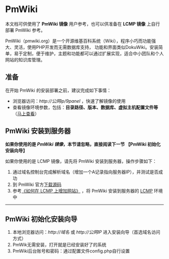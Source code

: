 # PmWiki

本文档可供使用了 **PmWiki 镜像** 用户参考，也可以供准备在 **LCMP 镜像** 上自行部署 PmWiki 参考。

PmWiki（pmwiki.org）是一个开源维基百科系统（Wiki），程序小巧而功能强大、灵活，使用PHP开发而无需数据库支持， 功能和界面类似DokuWiki。安装简单，易于定制，便于维护，主题和功能都可以通过扩展实现，适合中小团队和个人网站的知识库管理。

## 准备

在开始 PmWiki 的安装部署之前，建议完成如下事情：

* 浏览器访问：*http://公网ip/9panel* ，快速了解镜像的使用
* 查看镜像环境参数，包括：**目录路径、版本、数据库、虚拟主机配置文件等** （[马上查看](https://support.websoft9.com/docs/lcmp/zh/stack-components.html)）

## PmWiki 安装到服务器

**如果你使用的是 *PmWiki 镜像*，本节请忽略，直接阅读下一节 【PmWiki 初始化安装向导】**

如果你使用的是 LCMP 镜像，请先将 PmWiki 安装到服务器，操作步骤如下：

1. 通过域名控制台完成解析域名（增加一个A记录指向服务器IP），并测试是否成功
3. 到 PmWiki 官方[下载源码](https://www.pmwiki.org/wiki/PmWikiZhCn/Download)
2. 参考[《如何在 LCMP 上增加网站》](https://support.websoft9.com/docs/lcmp/zh/solution-deployment.html#安装第二个网站) ，将 PmWiki 安装到服务器的 [LCMP](https://support.websoft9.com/docs/lcmp/zh/) 环境中

---

## PmWiki 初始化安装向导

1. 本地浏览器访问：*http://域名* 或 *http://公网IP* 进入安装向导（首选域名访问方式）
2. PmWik无需安装，打开就是已经安装好了的系统
3. PmWiki后台账号和密码：通过配置文件config.php自行设置
